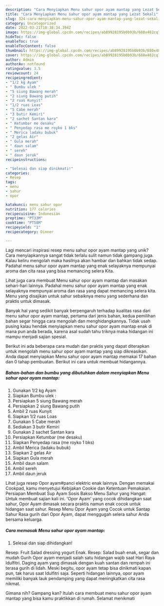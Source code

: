 ```yaml
---
description: "Cara Menyiapkan Menu sahur opor ayam mantap yang Lezat Sekali"
title: "Cara Menyiapkan Menu sahur opor ayam mantap yang Lezat Sekali"
slug: 324-cara-menyiapkan-menu-sahur-opor-ayam-mantap-yang-lezat-sekali
category: Uncategorized
date: 2022-03-21T10:38:34.394Z
image: https://img-global.cpcdn.com/recipes/ab89928195b0b93b/680x482cq70/menu-sahur-opor-ayam-mantap-foto-resep-utama.jpg
hideToc: false
enableToc: true
enableTocContent: false
thumbnail: https://img-global.cpcdn.com/recipes/ab89928195b0b93b/680x482cq70/menu-sahur-opor-ayam-mantap-foto-resep-utama.jpg
cover: https://img-global.cpcdn.com/recipes/ab89928195b0b93b/680x482cq70/menu-sahur-opor-ayam-mantap-foto-resep-utama.jpg
author: Admin
authorAv: notfound
ratingvalue: 3.5
reviewcount: 24
recipeingredient:
- "1/2 kg Ayam"
- " Bumbu ulek "
- "5 siung Bawang merah"
- "2 siung Bawang putih"
- "2 ruas Kunyit"
- "1/2 ruas Loas"
- "5 Cabe merah"
- "3 butir Kemiri"
- "2 sachet Santan kara"
- " Ketumbar me desaku"
- " Penyedap rasa me royko 1 bks"
- " Merica ladaku bubuk"
- "2 gelas Air"
- " Gula merah"
- " daun salam"
- " sereh"
- " daun jeruk"
recipeinstructions:

- "Selesai dan siap dinikmati!"
categories:
- Resep
tags:
- menu
- sahur
- opor

katakunci: menu sahur opor 
nutrition: 177 calories
recipecuisine: Indonesian
preptime: "PT33M"
cooktime: "PT58M"
recipeyield: "1"
recipecategory: Dinner

---
```





Lagi mencari inspirasi resep menu sahur opor ayam mantap yang unik? Cara menyiapkannya sangat tidak terlalu sulit namun tidak gampang juga. Kalau keliru mengolah maka hasilnya akan hambar dan bahkan tidak sedap. Padahal menu sahur opor ayam mantap yang enak selayaknya mempunyai aroma dan cita rasa yang bisa memancing selera Kita.





Lihat juga cara membuat Menu sahur opor ayam mantap dan masakan sehari-hari lainnya. Padahal menu sahur opor ayam mantap yang enak selayaknya mempunyai aroma dan rasa yang dapat memancing selera kita. Menu yang disajikan untuk sahur sebaiknya menu yang sederhana dan praktis untuk dimasak.

Banyak hal yang sedikit banyak berpengaruh terhadap kualitas rasa dari menu sahur opor ayam mantap, pertama dari jenis bahan, kedua pemilihan bahan segar hingga cara mengolah dan menghidangkannya. Tidak usah pusing kalau hendak menyiapkan menu sahur opor ayam mantap enak di mana pun anda berada, karena asal sudah tahu triknya maka hidangan ini mampu menjadi sajian spesial.






Berikut ini ada beberapa cara mudah dan praktis yang dapat diterapkan untuk mengolah menu sahur opor ayam mantap yang siap dikreasikan. Anda dapat menyiapkan Menu sahur opor ayam mantap memakai 17 bahan dan 0 tahap pembuatan. Berikut ini cara untuk membuat hidangannya.

<!--inarticleads1-->

##### Bahan-bahan dan bumbu yang dibutuhkan dalam menyiapkan Menu sahur opor ayam mantap:

1. Gunakan 1/2 kg Ayam
1. Siapkan  Bumbu ulek :
1. Persiapkan 5 siung Bawang merah
1. Persiapkan 2 siung Bawang putih
1. Ambil 2 ruas Kunyit
1. Siapkan 1/2 ruas Loas
1. Gunakan 5 Cabe merah
1. Sediakan 3 butir Kemiri
1. Gunakan 2 sachet Santan kara
1. Persiapkan  Ketumbar (me desaku)
1. Siapkan  Penyedap rasa (me royko 1 bks)
1. Ambil  Merica (ladaku bubuk)
1. Siapkan 2 gelas Air
1. Siapkan  Gula merah
1. Ambil  daun salam
1. Ambil  sereh
1. Ambil  daun jeruk


Lihat juga resep Opor ayam#panci elektric enak lainnya. Dengan memakai Cookpad, kamu menyetujui Kebijakan Cookie dan Ketentuan Pemakaian. Persiapan Membuat Sup Ayam Sosis Bakso Menu Sahur yang Hangat: Untuk membuat sajian kali ini. &#39;Opor Ayam&#39; yang cocok dihidangkan saat sahur, Opor Ayam dimasak secara praktis namun enak cocok untuk hidangan saat sahur. Resep Menu Opor Ayam yang Cocok untuk Santap Sahur Rasa gurih dari Opor Ayam, dapat menggugah selera sahur Anda bersama keluarga. 

<!--inarticleads2-->

##### Cara memasak Menu sahur opor ayam mantap:


1. Selesai dan siap dihidangkan!

Resep: Fruit Salad dressing yogurt Enak. Resep: Salad buah enak, segar dan mudah Gurih Opor ayam menjadi salah satu hidangan wajib saat Hari Raya Idulfitri. Daging ayam yang dimasak dengan kuah santan dan rempah ini terasa gurih di lidah. Meski begitu, opor ayam tetap bisa dinikmati kapan pun, tak harus saat Idulfitri saja. Seperti hidangan lainnya, opor ayam memiliki banyak lauk pendamping yang dapat meningkatkan cita rasa nikmat. 

Gimana nih? Gampang kan? Itulah cara membuat menu sahur opor ayam mantap yang bisa kamu praktikkan di rumah. Selamat menikmati

